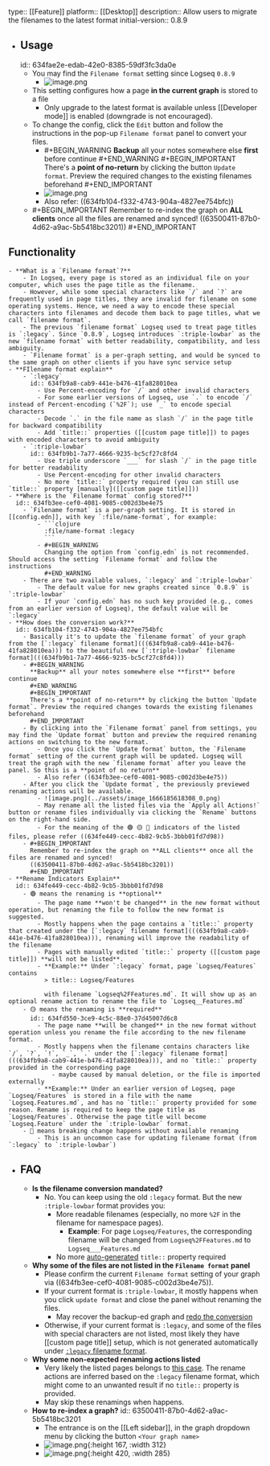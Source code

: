 type:: [[Feature]]
platform:: [[Desktop]]
description:: Allow users to migrate the filenames to the latest format
initial-version:: 0.8.9

- ## Usage
  id:: 634fae2e-edab-42e0-8385-59df3fc3da0e
	- You may find the `Filename format` setting since Logseq `0.8.9`
		- ![image.png](../assets/image_1666165908432_0.png)
	- This setting configures how a page **in the current graph** is stored to a file
		- Only upgrade to the latest format is available unless [[Developer mode]] is enabled (downgrade is not encouraged).
	- To change the config, click the `Edit` button and follow the instructions in the pop-up `Filename format` panel to convert your files.
		- #+BEGIN_WARNING
		  **Backup** all your notes somewhere else **first** before continue 
		  #+END_WARNING
		  #+BEGIN_IMPORTANT
		  There's a **point of no-return** by clicking the button `Update format`. Preview the required changes to the existing filenames beforehand
		  #+END_IMPORTANT
		- ![image.png](../assets/image_1666170051566_0.png)
		- Also refer: ((634fb104-f332-4743-904a-4827ee754bfc))
	- #+BEGIN_IMPORTANT
	  Remember to re-index the graph on **ALL clients** once all the files are renamed and synced!
	  ((63500411-87b0-4d62-a9ac-5b5418bc3201))
	  #+END_IMPORTANT
## Functionality
	- **What is a `Filename format`?**
		- In Logseq, every page is stored as an individual file on your computer, which uses the page title as the filename.
		- However, while some special characters like `/` and `?` are frequently used in page titles, they are invalid for filename on some operating systems. Hence, we need a way to encode these special characters into filenames and decode them back to page titles, what we call `filename format`.
		- The previous `filename format` Logseq used to treat page titles is `:legacy`. Since `0.8.9`, Logseq introduces `:triple-lowbar` as the new `filename format` with better readability, compatibility, and less ambiguity.
		- `Filename format` is a per-graph setting, and would be synced to the same graph on other clients if you have sync service setup
	- **FIlename format explain**
		- `:legacy`
		  id:: 634fb9a8-cab9-441e-b476-41fa828010ea
			- Use Percent-encoding for `/` and other invalid characters
			- For some earlier versions of Logseq, use `.` to encode `/` instead of Percent-encoding (`%2F`); use `_` to encode special characters
			- Decode `.` in the file name as slash `/` in the page title for backward compatibility
			- Add `title::` properties ([[custom page title]]) to pages with encoded characters to avoid ambiguity
		- `:triple-lowbar`
		  id:: 634fb9b1-7a77-4666-9235-bc5cf27c8fd4
			- Use triple underscore `___` for slash `/` in the page title for better readability
			- Use Percent-encoding for other invalid characters
			- No more `title::` property required (you can still use `title::` property [manually]([[custom page title]]))
	- **Where is the `Filename format` config stored?**
	  id:: 634fb3ee-cef0-4081-9085-c002d3be4e75
		- `Filename format` is a per-graph setting. It is stored in [[config.edn]], with key `:file/name-format`, for example:
			- ```clojure
			  :file/name-format :legacy
			  ```
			- #+BEGIN_WARNING
			  Changing the option from `config.edn` is not recommended. Should access the setting `Filename format` and follow the instructions 
			  #+END_WARNING
		- There are two available values, `:legacy` and `:triple-lowbar`
			- The default value for new graphs created since `0.8.9` is `:triple-lowbar`
			- If your `config.edn` has no such key provided (e.g., comes from an earlier version of Logseq), the default value will be `:legacy`
	- **How does the conversion work?**
	  id:: 634fb104-f332-4743-904a-4827ee754bfc
		- Basically it's to update the `filename format` of your graph from the [`:legacy` filename format](((634fb9a8-cab9-441e-b476-41fa828010ea))) to the beautiful new [`:triple-lowbar` filename format](((634fb9b1-7a77-4666-9235-bc5cf27c8fd4)))
		- #+BEGIN_WARNING
		  **Backup** all your notes somewhere else **first** before continue 
		  #+END_WARNING
		  #+BEGIN_IMPORTANT
		  There's a **point of no-return** by clicking the button `Update format`. Preview the required changes towards the existing filenames beforehand
		  #+END_IMPORTANT
		- By clicking into the `Filename format` panel from settings, you may find the `Update format` button and preview the required renaming actions on switching to the new format.
			- Once you click the `Update format` button, the `Filename format` setting of the current graph will be updated. Logseq will treat the graph with the new `filename format` after you leave the panel. So this is a **point of no return**
			- Also refer ((634fb3ee-cef0-4081-9085-c002d3be4e75))
		- After you click the `Update format`, the previously previewed renaming actions will be available.
			- ![image.png](../assets/image_1666185618308_0.png)
			- May rename all the listed files via the `Apply all Actions!` button or rename files individually via clicking the `Rename` buttons on the right-hand side.
			- For the meaning of the 🟢 🟡 🔴 indicators of the listed files, please refer ((634fe449-cecc-4b82-9cb5-3bbb01fd7d98))
		- #+BEGIN_IMPORTANT
		  Remember to re-index the graph on **ALL clients** once all the files are renamed and synced!
		  ((63500411-87b0-4d62-a9ac-5b5418bc3201))
		  #+END_IMPORTANT
	- **Rename Indicators Explain**
	  id:: 634fe449-cecc-4b82-9cb5-3bbb01fd7d98
		- 🟢 means the renaming is **optional**
			- The page name **won't be changed** in the new format without operation, but renaming the file to follow the new format is suggested.
			- Mostly happens when the page contains a `title::` property that created under the [`:legacy` filename format](((634fb9a8-cab9-441e-b476-41fa828010ea))), renaming will improve the readability of the filename
			- Pages with manually edited `title::` property ([[custom page title]]) **will not be listed**.
			- **Example:** Under `:legacy` format, page `Logseq/Features` contains
			  > title:: Logseq/Features
			  
			  with filename `Logseq%2FFeatures.md`. It will show up as an optional rename action to rename the file to `Logseq__Features.md`
		- 🟡 means the renaming is **required**
		  id:: 634fd550-3ce9-4c5c-88e0-37d45007d6c8
			- The page name **will be changed** in the new format without operation unless you rename the file according to the new filename format.
			- Mostly happens when the filename contains characters like `/`, `?`, `!`, `_`, `.` under the [`:legacy` filename format](((634fb9a8-cab9-441e-b476-41fa828010ea))), and no `title::` property provided in the corresponding page
				- maybe caused by manual deletion, or the file is imported externally
			- **Example:** Under an earlier version of Logseq, page `Logseq/Features` is stored in a file with the name `Logseq.Features.md`, and has no `title::` property provided for some reason. Rename is required to keep the page title as `Logseq/Features`. Otherwise the page title will become `Logseq.Feature` under the `:triple-lowbar` format.
		- 🔴 means breaking change happens without available renaming
			- This is an uncommon case for updating filename format (from `:legacy` to `:triple-lowbar`)
- ## FAQ
	- **Is the filename conversion mandated?**
		- No. You can keep using the old `:legacy` format. But the new `:triple-lowbar` format provides you:
			- More readable filenames (especially, no more `%2F` in the filename for namespace pages).
				- **Example**: For page `Logseq/Features`, the corresponding filename will be changed from `Logseq%2FFeatures.md` to `Logseq___Features.md`
			- No more [auto-generated](((634faa53-1294-4fc8-8343-e2edc39eb755))) `title::` property required
	- **Why some of the files are not listed in the `Filename format` panel**
		- Please confirm the current `Filename format` setting of your graph via ((634fb3ee-cef0-4081-9085-c002d3be4e75)).
		- If your current format is `:triple-lowbar`, it mostly happens when you click `update format` and close the panel without renaming the files.
			- May recover the backup-ed graph and [redo the conversion](((634fb104-f332-4743-904a-4827ee754bfc)))
		- Otherwise, if your current format is `:legacy`, and some of the files with special characters are not listed, most likely they have [[custom page title]] setup, which is not generated automatically under [`:legacy` filename format](((634fb9a8-cab9-441e-b476-41fa828010ea))).
	- **Why some non-expected renaming actions listed**
		- Very likely the listed pages belongs to [this case](((634fd550-3ce9-4c5c-88e0-37d45007d6c8))). The rename actions are inferred based on the `:legacy` filename format, which might come to an unwanted result if no `title::` property is provided.
		- May skip these renamings when happens.
	- **How to re-index a graph?**
	  id:: 63500411-87b0-4d62-a9ac-5b5418bc3201
		- The entrance is on the [[Left sidebar]], in the graph dropdown menu by clicking the button `<Your graph name>`
		- ![image.png](../assets/image_1666188586117_0.png){:height 167, :width 312}
		- ![image.png](../assets/image_1666188369625_0.png){:height 420, :width 285}